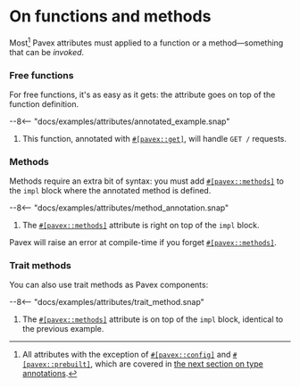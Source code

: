 # On functions and methods

Most[^most] Pavex attributes must applied to a function or a method—something that can be _invoked_.

### Free functions

For free functions, it's as easy as it gets: the attribute goes on top of the function definition.

--8<-- "docs/examples/attributes/annotated_example.snap"

1. This function, annotated with [`#[pavex::get]`][pavex::get], will handle `GET /` requests.

### Methods

Methods require an extra bit of syntax: you must add [`#[pavex::methods]`][pavex::methods] to the `impl` block where the annotated method is defined.

--8<-- "docs/examples/attributes/method_annotation.snap"

1. The [`#[pavex::methods]`][pavex::methods] attribute is right on top of the `impl` block.

Pavex will raise an error at compile-time if you forget [`#[pavex::methods]`][pavex::methods].

### Trait methods

You can also use trait methods as Pavex components:

--8<-- "docs/examples/attributes/trait_method.snap"

1. The [`#[pavex::methods]`][pavex::methods] attribute is on top of the `impl` block, identical to the previous example.

[^most]: All attributes with the exception of [`#[pavex::config]`][pavex::config] and [`#[pavex::prebuilt]`][pavex::prebuilt], which are covered in [the next section on type annotations](types.md).

[pavex::methods]: /api_reference/pavex/attr.methods.html
[pavex::config]: /api_reference/pavex/attr.config.html
[pavex::prebuilt]: /api_reference/pavex/attr.prebuilt.html
[pavex::get]: /api_reference/pavex/attr.get.html

